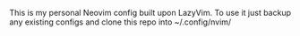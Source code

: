 This is my personal Neovim config built upon LazyVim.
To use it just backup any existing configs and clone this repo into ~/.config/nvim/
